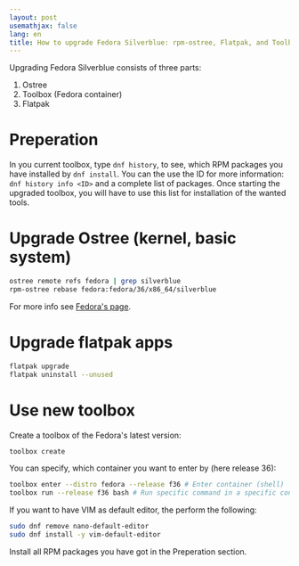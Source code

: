 ```yaml
---
layout: post
usemathjax: false
lang: en
title: How to upgrade Fedora Silverblue: rpm-ostree, Flatpak, and Toolbox
---
```


Upgrading Fedora Silverblue consists of three parts:
1. Ostree 
2. Toolbox (Fedora container)
3. Flatpak

# Preperation

In you current toolbox, type `dnf history`, to see, which RPM packages you have installed by `dnf install`.
You can the use the ID for more information: `dnf history info <ID>` and a complete list of packages.
Once starting the upgraded toolbox, you will have to use this list for installation of the wanted tools.

# Upgrade Ostree (kernel, basic system)

```bash
ostree remote refs fedora | grep silverblue
rpm-ostree rebase fedora:fedora/36/x86_64/silverblue
```

For more info see [Fedora's page](https://docs.fedoraproject.org/en-US/fedora-silverblue/updates-upgrades-rollbacks/).

# Upgrade flatpak apps

```bash
flatpak upgrade
flatpak uninstall --unused
```

# Use new toolbox

Create a toolbox of the Fedora's latest version:
```bash
toolbox create
```

You can specify, which container you want to enter by (here release 36):
```bash
toolbox enter --distro fedora --release f36 # Enter container (shell)
toolbox run --release f36 bash # Run specific command in a specific container
```

If you want to have VIM as default editor, the perform the following:

```bash
sudo dnf remove nano-default-editor
sudo dnf install -y vim-default-editor
```

Install all RPM packages you have got in the Preperation section.
